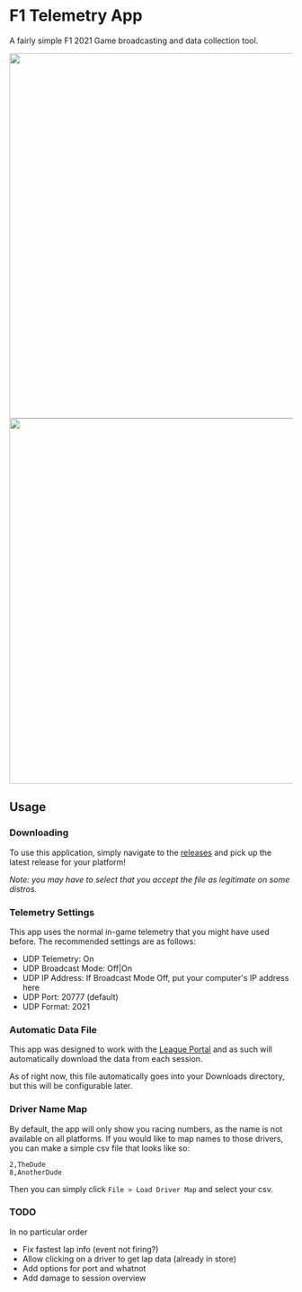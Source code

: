 # F1 Telemetry App

A fairly simple F1 2021 Game broadcasting and data collection tool.


<img src="https://user-images.githubusercontent.com/1449463/159140813-a8636a49-c3ce-420e-aeb4-263bb6eb58cf.png" width="650" />
<img src="https://user-images.githubusercontent.com/1449463/159140809-58b48a2a-63a1-4cdd-a3ac-1c858693aa1d.png" width="650" />

## Usage

### Downloading

To use this application, simply navigate to the [releases](https://github.com/chaseconey/f1-telemetry-app/releases) and pick up the latest release for your platform!

_Note: you may have to select that you accept the file as legitimate on some distros._

### Telemetry Settings

This app uses the normal in-game telemetry that you might have used before. The recommended settings are as follows:

- UDP Telemetry: On
- UDP Broadcast Mode: Off|On
- UDP IP Address: If Broadcast Mode Off, put your computer's IP address here
- UDP Port: 20777 (default)
- UDP Format: 2021

### Automatic Data File

This app was designed to work with the [League Portal](https://github.com/chaseconey/frl) and as such will automatically download the data from each session.

As of right now, this file automatically goes into your Downloads directory, but this will be configurable later.

### Driver Name Map

By default, the app will only show you racing numbers, as the name is not available on all platforms. If you would like to map names to those drivers, you can make a simple csv file that looks like so:

```
2,TheDude
8,AnotherDude
```

Then you can simply click `File > Load Driver Map` and select your csv.

### TODO

In no particular order

- Fix fastest lap info (event not firing?)
- Allow clicking on a driver to get lap data (already in store)
- Add options for port and whatnot
- Add damage to session overview
